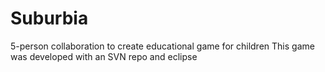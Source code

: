 # Suburbia
5-person collaboration to create educational game for children
This game was developed with an SVN repo and eclipse
